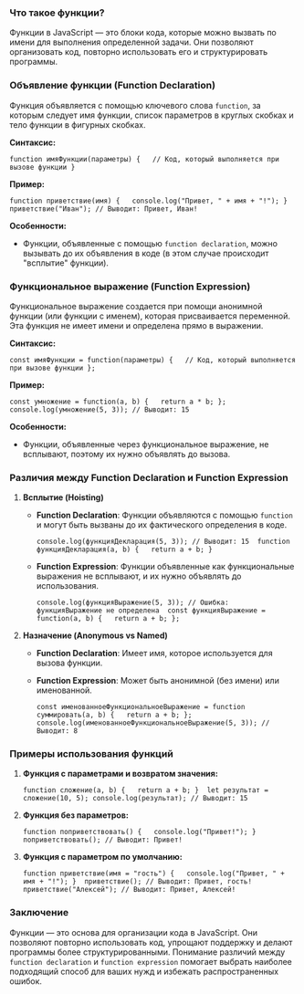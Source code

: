 ### Что такое функции?

Функции в JavaScript — это блоки кода, которые можно вызвать по имени для выполнения определенной задачи. Они позволяют организовать код, повторно использовать его и структурировать программы.

### Объявление функции (Function Declaration)

Функция объявляется с помощью ключевого слова `function`, за которым следует имя функции, список параметров в круглых скобках и тело функции в фигурных скобках.

**Синтаксис:**

`function имяФункции(параметры) {   // Код, который выполняется при вызове функции }`

**Пример:**

`function приветствие(имя) {   console.log("Привет, " + имя + "!"); }  приветствие("Иван"); // Выводит: Привет, Иван!`

**Особенности:**

- Функции, объявленные с помощью `function declaration`, можно вызывать до их объявления в коде (в этом случае происходит "всплытие" функции).

### Функциональное выражение (Function Expression)

Функциональное выражение создается при помощи анонимной функции (или функции с именем), которая присваивается переменной. Эта функция не имеет имени и определена прямо в выражении.

**Синтаксис:**

`const имяФункции = function(параметры) {   // Код, который выполняется при вызове функции };`

**Пример:**

`const умножение = function(a, b) {   return a * b; };  console.log(умножение(5, 3)); // Выводит: 15`

**Особенности:**

- Функции, объявленные через функциональное выражение, не всплывают, поэтому их нужно объявлять до вызова.

### Различия между Function Declaration и Function Expression

1. **Всплытие (Hoisting)**
    
    - **Function Declaration**: Функции объявляются с помощью `function` и могут быть вызваны до их фактического определения в коде.
        
        `console.log(функцияДекларация(5, 3)); // Выводит: 15  function функцияДекларация(a, b) {   return a + b; }`
        
    - **Function Expression**: Функции объявленные как функциональные выражения не всплывают, и их нужно объявлять до использования.
        
        `console.log(функцияВыражение(5, 3)); // Ошибка: функцияВыражение не определена  const функцияВыражение = function(a, b) {   return a + b; };`
        
2. **Назначение (Anonymous vs Named)**
    
    - **Function Declaration**: Имеет имя, которое используется для вызова функции.
        
    - **Function Expression**: Может быть анонимной (без имени) или именованной.
        
        `const именованноеФункциональноеВыражение = function суммировать(a, b) {   return a + b; };  console.log(именованноеФункциональноеВыражение(5, 3)); // Выводит: 8`
        

### Примеры использования функций

1. **Функция с параметрами и возвратом значения:**
    
    `function сложение(a, b) {   return a + b; }  let результат = сложение(10, 5); console.log(результат); // Выводит: 15`
    
2. **Функция без параметров:**
    
    `function поприветствовать() {   console.log("Привет!"); }  поприветствовать(); // Выводит: Привет!`
    
3. **Функция с параметром по умолчанию:**
    
    `function приветствие(имя = "гость") {   console.log("Привет, " + имя + "!"); }  приветствие(); // Выводит: Привет, гость! приветствие("Алексей"); // Выводит: Привет, Алексей!`
    

### Заключение

Функции — это основа для организации кода в JavaScript. Они позволяют повторно использовать код, упрощают поддержку и делают программы более структурированными. Понимание различий между `function declaration` и `function expression` помогает выбрать наиболее подходящий способ для ваших нужд и избежать распространенных ошибок.